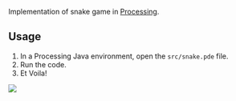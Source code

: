 Implementation of snake game in [Processing](https://processing.org/).

## Usage

1. In a Processing Java environment, open the ```src/snake.pde``` file.
2. Run the code.
3. Et Voila!

![](img/snake.gif)
